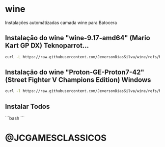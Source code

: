 # wine
Instalações automátizadas camada wine para Batocera

<h2>Instalação do wine "wine-9.17-amd64" (Mario Kart GP DX) Teknoparrot...</h2>

```bash
curl -L https://raw.githubusercontent.com/JeversonDiasSilva/wine/refs/heads/main/wine-9.17-amd64.sh | bash
```

<h2>Instalação do wine "Proton-GE-Proton7-42" (Street Fighter V Champions Edition) Windows</h2>

```bash
curl -l https://raw.githubusercontent.com/JeversonDiasSilva/wine/refs/heads/main/Proton-GE-Proton7-42.sh | bash
```

<h2>Instalar Todos</h2>
```bash
```

# @JCGAMESCLASSICOS
